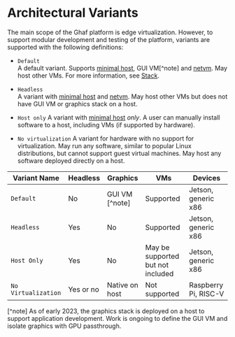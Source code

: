 <!--
    Copyright 2024 TII (SSRC) and the Ghaf contributors
    SPDX-License-Identifier: CC-BY-SA-4.0
-->

# Architectural Variants

The main scope of the Ghaf platform is edge virtualization. However, to support modular development and testing of the platform, variants are supported with the following definitions:

* `Default`  
    A default variant. Supports [minimal host](./adr/minimal-host.md), GUI VM[^note] and [netvm](./adr/netvm.md). May host other VMs. For more information, see [Stack](./stack.md).

* `Headless`  
    A variant with [minimal host](./adr/minimal-host.md) and [netvm](./adr/netvm.md). May host other VMs but does not have GUI VM or graphics stack on a host.

* `Host only`
    A variant with [minimal host](./adr/minimal-host.md) *only*. A user can manually install software to a host, including VMs (if supported by hardware).

* `No virtualization`
    A variant for hardware with no support for virtualization. May run any software, similar to popular Linux distributions, but cannot support guest virtual machines. May host any software deployed directly on a host.


| Variant Name       | Headless           | Graphics         | VMs                               | Devices  |
|---                 |---                 |---               | ---                               | ---                  |
| `Default`          | No                 | GUI VM [^note]   | Supported                         | Jetson, generic x86  |
| `Headless`         | Yes                | No               | Supported                         | Jetson, generic x86  |
| `Host Only`        | Yes                | No               | May be supported but not included | Jetson, generic x86  |
| `No Virtualization`| Yes or no          | Native on host   | Not supported                     | Raspberry Pi, RISC-V |

[^note] As of early 2023, the graphics stack is deployed on a host to support application development. Work is ongoing to define the GUI VM and isolate graphics with GPU passthrough.
